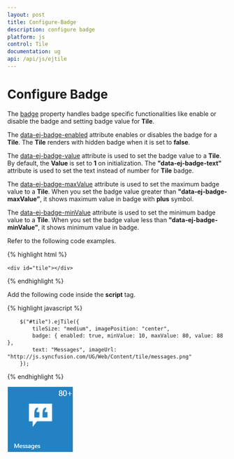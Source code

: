 ```yaml
---
layout: post
title: Configure-Badge
description: configure badge
platform: js
control: Tile
documentation: ug
api: /api/js/ejtile
---
```


# Configure Badge

The [badge](https://help.syncfusion.com/api/js/ejtile#members:badge) property handles badge specific functionalities like enable or disable the badge and setting badge value for **Tile**.

The [data-ej-badge-enabled](https://help.syncfusion.com/api/js/ejtile#members:badge-enabled) attribute enables or disables the badge for a **Tile**. The **Tile** renders with hidden badge when it is set to **false**.

The [data-ej-badge-value](https://help.syncfusion.com/api/js/ejtile#members:badge-value) attribute is used to set the badge value to a **Tile**. By default, the **Value** is set to **1** on initialization. The **"data-ej-badge-text"** attribute is used to set the text instead of number for **Tile** badge. 

The [data-ej-badge-maxValue](https://help.syncfusion.com/api/js/ejtile#members:badge-maxvalue) attribute is used to set the maximum badge value to a **Tile**. When you set the badge value greater than **"data-ej-badge-maxValue”**, it shows maximum value in badge with **plus** symbol. 

The [data-ej-badge-minValue](https://help.syncfusion.com/api/js/ejtile#members:badge-minvalue) attribute is used to set the minimum badge value to a **Tile**. When you set the badge value less than **"data-ej-badge-minValue”**, it shows minimum value in badge.

Refer to the following code examples.

{% highlight html %}

    <div id="tile"></div>
    
{% endhighlight %}

Add the following code inside the **script** tag.

{% highlight javascript %}

        $("#tile").ejTile({
            tileSize: "medium", imagePosition: "center",
            badge: { enabled: true, minValue: 10, maxValue: 80, value: 88 },
            text: "Messages", imageUrl: "http://js.syncfusion.com/UG/Web/Content/tile/messages.png"
        });

{% endhighlight %}



![](/js/Tile/Configure-Badge_images/Configure-Badge_img1.png)

